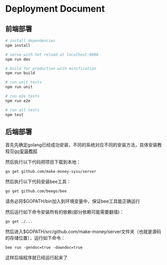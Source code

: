 # Deployment Document

## 前端部署
``` bash
# install dependencies
npm install

# serve with hot reload at localhost:8080
npm run dev

# build for production with minification
npm run build

# run unit tests
npm run unit

# run e2e tests
npm run e2e

# run all tests
npm test
```

## 后端部署
首先先确定golang已经成功安装，不同的系统对应不同的安装方法，具体安装教程见[go安装教程](<https://golang.org/doc/install>)

然后执行以下代码把项目下载到本地：

```
go get github.com/make-money-sysu/server
```

然后执行以下代码安装bee工具：

```
go get github.com/beego/bee
```

请务必将$GOPATH/bin加入到环境变量中，保证bee工具能正确运行

然后运行如下命令安装所有的依赖(部分依赖可能需要翻墙)：

```
go get ./...
```

然后进入$GOPATH/src/github.com/make-money/server文件夹（也就是源码的存储位置），运行如下命令：

```
bee run -gendoc=true -downdoc=true
```

这样后端程序就已经运行起来了
